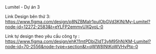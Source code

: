 Lumitel - Dự án 3 

Link Design bên thứ 3: https://www.figma.com/design/p8NZBMaIr1puIObGVd3KlN/My-Lumitel?node-id=12272-2583&t=eYLFP2emmvUXQyoL-0

Link tự design theo yêu cầu công ty : https://www.figma.com/design/ehK11mtPDbiZIdT3yM95hN/KM-Lumitel?node-id=70-2556&node-type=section&t=qWW8INtKoWVHyPtp-0

